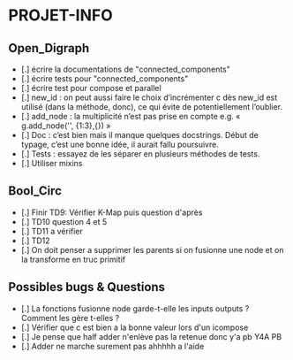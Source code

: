# PROJET-INFO

## Open_Digraph

- [.] écrire la documentations de "connected_components"
- [.] écrire tests pour "connected_components"
- [.] écrire test pour compose et parallel
- [.] new_id : on peut aussi faire le choix d’incrémenter c dès new_id est
utilisé (dans la méthode, donc), ce qui évite de potentiellement l’oublier.
- [.] add_node : la multiplicité n’est pas prise en compte e.g.
« g.add_node('', {1:3},{}) »
- [.] Doc : c’est bien mais il manque quelques docstrings. Début de typage, c’est une bonne idée, il aurait fallu poursuivre.
- [.] Tests : essayez de les séparer en plusieurs méthodes de tests.
- [.] Utiliser mixins

## Bool_Circ

- [.] Finir TD9: Vérifier K-Map puis question d'après
- [.] TD10 question 4 et 5
- [.] TD11 a vérifier
- [.] TD12
- [.] On doit penser a supprimer les parents si on fusionne une node et on la transforme en truc primitif

## Possibles bugs & Questions

- [.] La fonctions fusionne node garde-t-elle les inputs outputs ? Comment les gère t-elles ?
- [.] Vérifier que c est bien a la bonne valeur lors d'un icompose
- [.] Je pense que half adder n'enlève pas la retenue donc y'a pb Y4A PB
- [.] Adder ne marche surement pas ahhhhh a l'aide
